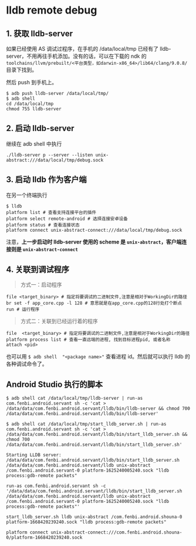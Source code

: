 # lldb remote debug


## 1. 获取 lldb-server

如果已经使用 AS 调试过程序，在手机的 /data/local/tmp 已经有了 lldb-server，不用再往手机添加。没有的话，可以在下载的 ndk 的 `toolchains/llvm/prebuilt/<平台类型，如darwin-x86_64>/lib64/clang/9.0.8/` 目录下找到。

然后 push 到手机上。

```
$ adb push lldb-server /data/local/tmp/
$ adb shell
cd /data/local/tmp
chmod 755 lldb-server
```

## 2. 启动 lldb-server

继续在 adb shell 中执行
```
./lldb-server p --server --listen unix-abstract:///data/local/tmp/debug.sock
```

## 3. 启动 lldb 作为客户端

在另一个终端执行

```
$ lldb
platform list # 查看支持连接平台的插件
platform select remote-android # 选择连接安卓设备
platform status # 查看连接状态
platform connect unix-abstract-connect:///data/local/tmp/debug.sock
```
注意，**上一步启动时 lldb-server 使用的 scheme 是 `unix-abstract`，客户端连接则是 `unix-abstract-connect`**

## 4. 关联到调试程序

> 方式一：启动程序
```
file <target_binary> # 指定将要调试的二进制文件,注意是相对于WorkingDir的路径
br set -f app_core.cpp -l 128 # 意思就是在app_core.cpp的128行处打个断点
run # 运行程序
```
> 方式二：关联到已经运行着的程序

```
file  <target_binary> # 指定将要调试的二进制文件,注意是相对于WorkingDir的路径
platform process list # 查看一直远端的进程, 找到目标进程pid, 或者名称
attach <pid>
```

也可以用 `$ adb shell  "<package name>"` 查看进程 id。然后就可以执行 lldb 的各种调试命令了。

## Android Studio 执行的脚本

```
$ adb shell cat /data/local/tmp/lldb-server | run-as com.fenbi.android.servant sh -c 'cat > /data/data/com.fenbi.android.servant/lldb/bin/lldb-server && chmod 700 /data/data/com.fenbi.android.servant/lldb/bin/lldb-server'

$ adb shell cat /data/local/tmp/start_lldb_server.sh | run-as com.fenbi.android.servant sh -c 'cat > /data/data/com.fenbi.android.servant/lldb/bin/start_lldb_server.sh && chmod 700 /data/data/com.fenbi.android.servant/lldb/bin/start_lldb_server.sh'

Starting LLDB server: /data/data/com.fenbi.android.servant/lldb/bin/start_lldb_server.sh /data/data/com.fenbi.android.servant/lldb unix-abstract /com.fenbi.android.servant-0 platform-1625240005240.sock "lldb process:gdb-remote packets"

run-as com.fenbi.android.servant sh -c '/data/data/com.fenbi.android.servant/lldb/bin/start_lldb_server.sh /data/data/com.fenbi.android.servant/lldb unix-abstract /com.fenbi.android.servant-0 platform-1625240005240.sock "lldb process:gdb-remote packets"'
```


```
start_lldb_server.sh lldb unix-abstract /com.fenbi.android.shouna-0 platform-1668420239240.sock "lldb process:gdb-remote packets"

platform connect unix-abstract-connect:///com.fenbi.android.shouna-0/platform-1668420239240.sock

```